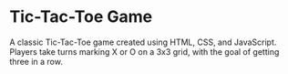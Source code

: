 # Tic-Tac-Toe Game
A classic Tic-Tac-Toe game created using HTML, CSS, and JavaScript. Players take turns marking X or O on a 3x3 grid, with the goal of getting three in a row.
